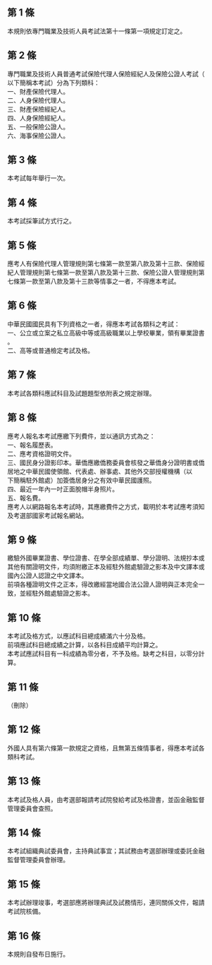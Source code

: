 第 1 條
-------
本規則依專門職業及技術人員考試法第十一條第一項規定訂定之。

第 2 條
-------
專門職業及技術人員普通考試保險代理人保險經紀人及保險公證人考試（  
以下簡稱本考試）分為下列類科：  
一、財產保險代理人。  
二、人身保險代理人。  
三、財產保險經紀人。  
四、人身保險經紀人。  
五、一般保險公證人。  
六、海事保險公證人。

第 3 條
-------
本考試每年舉行一次。

第 4 條
-------
本考試採筆試方式行之。

第 5 條
-------
應考人有保險代理人管理規則第七條第一款至第八款及第十三款、保險經  
紀人管理規則第七條第一款至第八款及第十三款、保險公證人管理規則第  
七條第一款至第八款及第十三款等情事之一者，不得應本考試。

第 6 條
-------
中華民國國民具有下列資格之一者，得應本考試各類科之考試：  
一、公立或立案之私立高級中等或高級職業以上學校畢業，領有畢業證書  
    。  
二、高等或普通檢定考試及格。

第 7 條
-------
本考試各類科應試科目及試題題型依附表之規定辦理。

第 8 條
-------
應考人報名本考試應繳下列費件，並以通訊方式為之：  
一、報名履歷表。  
二、應考資格證明文件。  
三、國民身分證影印本。華僑應繳僑務委員會核發之華僑身分證明書或僑  
    居地之中華民國使領館、代表處、辦事處、其他外交部授權機構（以  
    下簡稱駐外館處）加簽僑居身分之有效中華民國護照。  
四、最近一年內一吋正面脫帽半身照片。  
五、報名費。  
應考人以網路報名本考試時，其應繳費件之方式，載明於本考試應考須知  
及考選部國家考試報名網站。

第 9 條
-------
繳驗外國畢業證書、學位證書、在學全部成績單、學分證明、法規抄本或  
其他有關證明文件，均須附繳正本及經駐外館處驗證之影本及中文譯本或  
國內公證人認證之中文譯本。  
前項各種證明文件之正本，得改繳經當地國合法公證人證明與正本完全一  
致，並經駐外館處驗證之影本。

第 10 條
--------
本考試及格方式，以應試科目總成績滿六十分及格。  
前項應試科目總成績之計算，以各科目成績平均計算之。  
本考試應試科目有一科成績為零分者，不予及格。缺考之科目，以零分計  
算。

第 11 條
--------
（刪除）

第 12 條
--------
外國人具有第六條第一款規定之資格，且無第五條情事者，得應本考試各  
類科考試。

第 13 條
--------
本考試及格人員，由考選部報請考試院發給考試及格證書，並函金融監督  
管理委員會查照。

第 14 條
--------
本考試組織典試委員會，主持典試事宜；其試務由考選部辦理或委託金融  
監督管理委員會辦理。

第 15 條
--------
本考試辦理竣事，考選部應將辦理典試及試務情形，連同關係文件，報請  
考試院核備。

第 16 條
--------
本規則自發布日施行。

